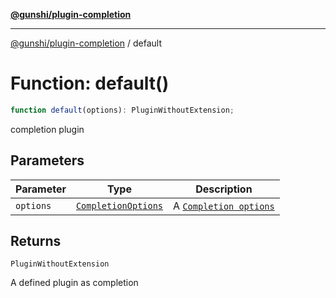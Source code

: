 [**@gunshi/plugin-completion**](../index.md)

***

[@gunshi/plugin-completion](../index.md) / default

# Function: default()

```ts
function default(options): PluginWithoutExtension;
```

completion plugin

## Parameters

| Parameter | Type | Description |
| ------ | ------ | ------ |
| `options` | [`CompletionOptions`](../interfaces/CompletionOptions.md) | A [`Completion options`](../interfaces/CompletionOptions.md) |

## Returns

`PluginWithoutExtension`

A defined plugin as completion
